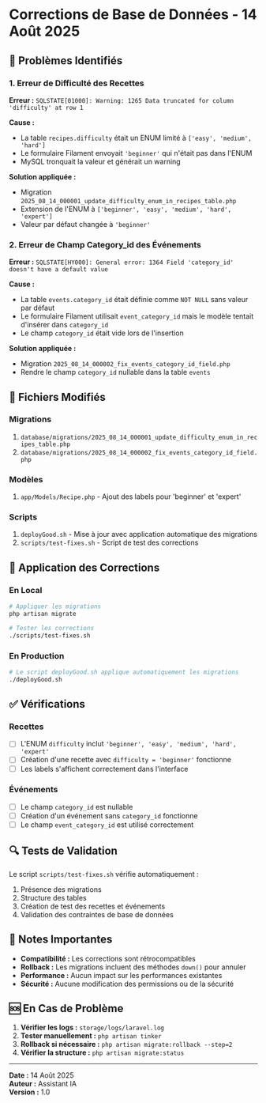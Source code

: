 # Corrections de Base de Données - 14 Août 2025

## 🚨 Problèmes Identifiés

### 1. Erreur de Difficulté des Recettes
**Erreur :** `SQLSTATE[01000]: Warning: 1265 Data truncated for column 'difficulty' at row 1`

**Cause :** 
- La table `recipes.difficulty` était un ENUM limité à `['easy', 'medium', 'hard']`
- Le formulaire Filament envoyait `'beginner'` qui n'était pas dans l'ENUM
- MySQL tronquait la valeur et générait un warning

**Solution appliquée :**
- Migration `2025_08_14_000001_update_difficulty_enum_in_recipes_table.php`
- Extension de l'ENUM à `['beginner', 'easy', 'medium', 'hard', 'expert']`
- Valeur par défaut changée à `'beginner'`

### 2. Erreur de Champ Category_id des Événements
**Erreur :** `SQLSTATE[HY000]: General error: 1364 Field 'category_id' doesn't have a default value`

**Cause :**
- La table `events.category_id` était définie comme `NOT NULL` sans valeur par défaut
- Le formulaire Filament utilisait `event_category_id` mais le modèle tentait d'insérer dans `category_id`
- Le champ `category_id` était vide lors de l'insertion

**Solution appliquée :**
- Migration `2025_08_14_000002_fix_events_category_id_field.php`
- Rendre le champ `category_id` nullable dans la table `events`

## 🔧 Fichiers Modifiés

### Migrations
1. `database/migrations/2025_08_14_000001_update_difficulty_enum_in_recipes_table.php`
2. `database/migrations/2025_08_14_000002_fix_events_category_id_field.php`

### Modèles
1. `app/Models/Recipe.php` - Ajout des labels pour 'beginner' et 'expert'

### Scripts
1. `deployGood.sh` - Mise à jour avec application automatique des migrations
2. `scripts/test-fixes.sh` - Script de test des corrections

## 🚀 Application des Corrections

### En Local
```bash
# Appliquer les migrations
php artisan migrate

# Tester les corrections
./scripts/test-fixes.sh
```

### En Production
```bash
# Le script deployGood.sh applique automatiquement les migrations
./deployGood.sh
```

## ✅ Vérifications

### Recettes
- [ ] L'ENUM `difficulty` inclut `'beginner', 'easy', 'medium', 'hard', 'expert'`
- [ ] Création d'une recette avec `difficulty = 'beginner'` fonctionne
- [ ] Les labels s'affichent correctement dans l'interface

### Événements
- [ ] Le champ `category_id` est nullable
- [ ] Création d'un événement sans `category_id` fonctionne
- [ ] Le champ `event_category_id` est utilisé correctement

## 🔍 Tests de Validation

Le script `scripts/test-fixes.sh` vérifie automatiquement :
1. Présence des migrations
2. Structure des tables
3. Création de test des recettes et événements
4. Validation des contraintes de base de données

## 📝 Notes Importantes

- **Compatibilité :** Les corrections sont rétrocompatibles
- **Rollback :** Les migrations incluent des méthodes `down()` pour annuler
- **Performance :** Aucun impact sur les performances existantes
- **Sécurité :** Aucune modification des permissions ou de la sécurité

## 🆘 En Cas de Problème

1. **Vérifier les logs :** `storage/logs/laravel.log`
2. **Tester manuellement :** `php artisan tinker`
3. **Rollback si nécessaire :** `php artisan migrate:rollback --step=2`
4. **Vérifier la structure :** `php artisan migrate:status`

---

**Date :** 14 Août 2025  
**Auteur :** Assistant IA  
**Version :** 1.0
